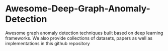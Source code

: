 # Awesome-Deep-Graph-Anomaly-Detection
Awesome graph anomaly detection techniques built based on deep learning frameworks. We also provide collections of datasets, papers as well as implementations in this github repository
